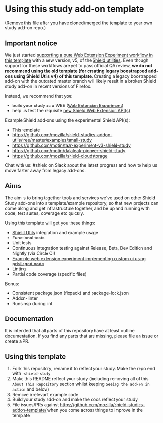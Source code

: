 # Using this study add-on template

(Remove this file after you have cloned/merged the template to your own study add-on repo.)

## Important notice

We just started [supporting a pure Web Extension Experiment workflow in this template](https://github.com/mozilla/shield-studies-addon-template/issues/53) with a new version, v5, of the [Shield utilities](https://github.com/mozilla/shield-studies-addon-utils/).
Even though support for these workflows are yet to pass official QA review, **we do not recommend using the old template (for creating legacy boostrapped add-ons using Shield Utils v4) of this template**. Creating a legacy boostrapped add-on with the outdated master branch will likely result in a broken Shield study add-on in recent versions of Firefox.

Instead, we recommend that you:

* build your study as a WEE ([Web Extension Experiment](https://firefox-source-docs.mozilla.org/toolkit/components/extensions/webextensions/index.html))
* help us test the requisite [new Shield Web Extension API(s)](https://github.com/mozilla/shield-studies-addon-utils/)

Example Shield add-ons using the experimental Shield API(s):

* This template
* <https://github.com/mozilla/shield-studies-addon-utils/tree/master/examples/small-study>
* <https://github.com/motin/taar-experiment-v3-shield-study>
* <https://github.com/motin/dataleak-pioneer-shield-study>
* <https://github.com/mozilla/shield-cloudstorage>

Chat with us: #shield on Slack about the latest progress and how to help us move faster away from legacy add-ons.

## Aims

The aim is to bring together tools and services we've used on other Shield Study add-ons into a template/example repository, so that new projects can come
along and get infrastructure together, and be up and running with code, test suites, coverage etc quickly.

Using this template will get you these things:

* [Shield Utils](https://github.com/mozilla/shield-studies-addon-utils/) integration and example usage
* Functional tests
* Unit tests
* Continuous integration testing against Release, Beta, Dev Edition and Nightly (via Circle CI)
* [Example web extension experiment implementing custom ui using privileged code](./src/privileged/introductionNotificationBar/)
* Linting
* Partial code coverage (specific files)

Bonus:

* Consistent package.json (fixpack) and package-lock.json
* Addon-linter
* Runs nsp during lint

## Documentation

It is intended that all parts of this repository have at least outline
documentation. If you find any parts that are missing, please file an issue or
create a PR.

## Using this template

1. Fork this repository, rename it to reflect your study. Make the repo end with `-shield-study`
2. Make this README reflect your study (including removing all of this `About This Repository` section whilst keeping `Seeing the add-on in action` and below)
3. Remove irrelevant example code
4. Build your study add-on and make the docs reflect your study
5. File issues/PRs against https://github.com/mozilla/shield-studies-addon-template/ when you come across things to improve in the template

